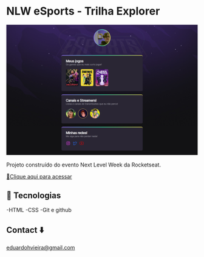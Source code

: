# NLW eSports - Trilha Explorer

![preview](./.github/eduard0vieira.github.io_NWL-Esports_.png)

Projeto construído do evento Next Level Week da Rocketseat.

[ :dart:Clique aqui para acessar](https://eduard0vieira.github.io/NWL-Esports/)

## :balloon: Tecnologias

-HTML
-CSS
-Git e github

## Contact :arrow_down:

eduardohvieira@gmail.com